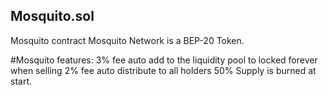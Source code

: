 Mosquito.sol
-----------------------------------------------------------------------------------------------------------------------------------------------------------------------------------

Mosquito contract Mosquito Network is a BEP-20 Token. 


   #Mosquito features:
   3% fee auto add to the liquidity pool to locked forever when selling
   2% fee auto distribute to all holders
   50% Supply is burned at start.
